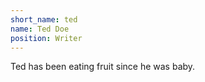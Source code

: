```yaml
---
short_name: ted
name: Ted Doe
position: Writer
---
```

Ted has been eating fruit since he was baby.
